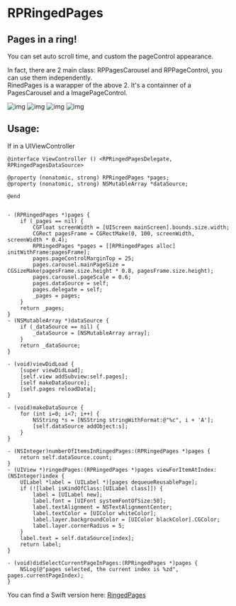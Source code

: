 # RPRingedPages
Pages in a ring!<br>
---
You can set auto scroll time, and custom the pageControl appearance.<br>


In fact, there are 2 main class: RPPagesCarousel and RPPageControl, you can use them independently.<br>
RinedPages is a warapper of the above 2. It's a containner of a PagesCarousel and a ImagePageControl.

![img](https://github.com/DingHub/ScreenShots/blob/master/RPRingedPages/0.png)
![img](https://github.com/DingHub/ScreenShots/blob/master/RPRingedPages/1.png)
![img](https://github.com/DingHub/ScreenShots/blob/master/RPRingedPages/2.png)
![img](https://github.com/DingHub/ScreenShots/blob/master/RPRingedPages/3.png)

Usage:
---
If in a UIViewController
```
@interface ViewController () <RPRingedPagesDelegate, RPRingedPagesDataSource>

@property (nonatomic, strong) RPRingedPages *pages;
@property (nonatomic, strong) NSMutableArray *dataSource;

@end
        
```
```
- (RPRingedPages *)pages {
    if (_pages == nil) {
        CGFloat screenWidth = [UIScreen mainScreen].bounds.size.width;
        CGRect pagesFrame = CGRectMake(0, 100, screenWidth, screenWidth * 0.4);
        RPRingedPages *pages = [[RPRingedPages alloc] initWithFrame:pagesFrame];
        pages.pageControlMarginTop = 25;
        pages.carousel.mainPageSize = CGSizeMake(pagesFrame.size.height * 0.8, pagesFrame.size.height);
        pages.carousel.pageScale = 0.6;
        pages.dataSource = self;
        pages.delegate = self;
        _pages = pages;
    }
    return _pages;
}
- (NSMutableArray *)dataSource {
    if (_dataSource == nil) {
        _dataSource = [NSMutableArray array];
    }
    return _dataSource;
}

- (void)viewDidLoad {
    [super viewDidLoad];
    [self.view addSubview:self.pages];
    [self makeDataSource];
    [self.pages reloadData];
}

- (void)makeDataSource {
    for (int i=0; i<7; i++) {
        NSString *s = [NSString stringWithFormat:@"%c", i + 'A'];
        [self.dataSource addObject:s];
    }
}

```
```
- (NSInteger)numberOfItemsInRingedPages:(RPRingedPages *)pages {
    return self.dataSource.count;
}
- (UIView *)ringedPages:(RPRingedPages *)pages viewForItemAtIndex:(NSInteger)index {
    UILabel *label = (UILabel *)[pages dequeueReusablePage];
    if (![label isKindOfClass:[UILabel class]]) {
        label = [UILabel new];
        label.font = [UIFont systemFontOfSize:50];
        label.textAlignment = NSTextAlignmentCenter;
        label.textColor = [UIColor whiteColor];
        label.layer.backgroundColor = [UIColor blackColor].CGColor;
        label.layer.cornerRadius = 5;
    }
    label.text = self.dataSource[index];
    return label;
}

- (void)didSelectCurrentPageInPages:(RPRingedPages *)pages {
    NSLog(@"pages selected, the current index is %zd", pages.currentPageIndex);
}
```

You can find a Swift version here: [RingedPages](https://github.com/DingHub/RingedPages)
